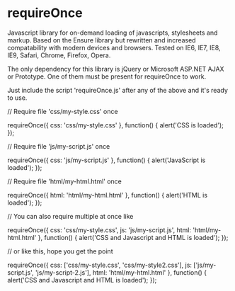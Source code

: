 requireOnce
===========

Javascript library for on-demand loading of javascripts, stylesheets and markup.
Based on the Ensure library but rewritten and increased compatability with modern devices and browsers.
Tested on IE6, IE7, IE8, IE9, Safari, Chrome, Firefox, Opera.

The only dependency for this library is jQuery or Microsoft ASP.NET AJAX or Prototype. One of them must be present for requireOnce to work.

Just include the script 'requireOnce.js' after any of the above and it's ready to use.

// Require file 'css/my-style.css' once

requireOnce({ css: 'css/my-style.css' }, function() {
        alert('CSS is loaded');
});

// Require file 'js/my-script.js' once

requireOnce({ css: 'js/my-script.js' }, function() {
        alert('JavaScript is loaded');
});

// Require file 'html/my-html.html' once

requireOnce({ html: 'html/my-html.html' }, function() {
        alert('HTML is loaded');
});

// You can also require multiple at once like

requireOnce({ css: 'css/my-style.css', js: 'js/my-script.js', html: 'html/my-html.html' }, function() {
        alert('CSS and Javascript and HTML is loaded');
});

// or like this, hope you get the point

requireOnce({ css: ['css/my-style.css', 'css/my-style2.css'], js: ['js/my-script.js', 'js/my-script-2.js'], html: 'html/my-html.html' }, function() {
        alert('CSS and Javascript and HTML is loaded');
});
